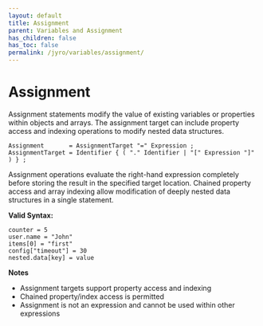 ```yaml
---
layout: default
title: Assignment
parent: Variables and Assignment
has_children: false
has_toc: false
permalink: /jyro/variables/assignment/
---
```


# Assignment

Assignment statements modify the value of existing variables or properties within objects and arrays. The assignment target can include property access and indexing operations to modify nested data structures.

```
Assignment       = AssignmentTarget "=" Expression ;
AssignmentTarget = Identifier { ( "." Identifier | "[" Expression "]" ) } ;
```

Assignment operations evaluate the right-hand expression completely before storing the result in the specified target location. Chained property access and array indexing allow modification of deeply nested data structures in a single statement.

**Valid Syntax:**
```jyro
counter = 5
user.name = "John"
items[0] = "first"
config["timeout"] = 30
nested.data[key] = value
```

**Notes**
- Assignment targets support property access and indexing
- Chained property/index access is permitted
- Assignment is not an expression and cannot be used within other expressions
